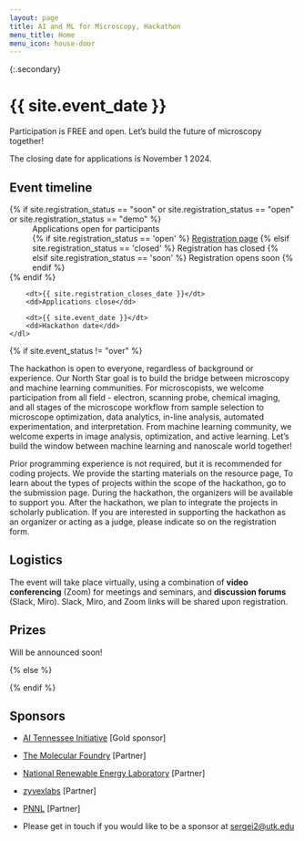 ```yaml
---
layout: page
title: AI and ML for Microscopy, Hackathon
menu_title: Home
menu_icon: house-door
---
```


{:.secondary}
# {{ site.event_date }}

<div class="lead" markdown="1">
Participation is FREE and open. Let’s build the future of microscopy together!

The closing date for applications is November 1 2024.



</div>

<div class="aside">
    <div id="countdown" class="text-center"></div>
    <h2><i class="bi bi-calendar3"></i> Event timeline</h2>
    <dl>
        {% if site.registration_status == "soon" or site.registration_status == "open" or site.registration_status == "demo" %}
            <dd>
                Applications open for participants<br>
                {% if site.registration_status == 'open' %}
                    <a href="{{ site.baseurl }}{% link registration.md %}" class="btn">Registration page</a>
                {% elsif site.registration_status == 'closed' %}
                    <a class="btn disabled">Registration has closed</a>
                {% elsif site.registration_status == 'soon' %}
                    <a class="btn disabled">Registration opens soon</a>
                {% endif %}
            </dd>
        {% endif %}

        <dt>{{ site.registration_closes_date }}</dt>
        <dd>Applications close</dd>

        <dt>{{ site.event_date }}</dt>
        <dd>Hackathon date</dd>
    </dl>
</div>

{% if site.event_status != "over" %}




The hackathon is open to everyone, regardless of background or experience. Our North Star goal is to build the bridge between microscopy and machine learning communities. For microscopists, we welcome participation from all field - electron, scanning probe, chemical imaging, and all stages of the microscope workflow from sample selection to microscope optimization, data analytics, in-line analysis, automated experimentation, and interpretation. From machine learning community, we welcome experts in image analysis, optimization, and active learning. Let’s build the window between machine learning and nanoscale world together!

Prior programming experience is not required, but it is recommended for coding projects. We provide the starting materials on the resource page, To learn about the types of projects within the scope of the hackathon, go to the submission page.  During the hackathon, the organizers will be available to support you. After the hackathon, we plan to integrate the projects in scholarly publication. If you are interested in supporting the hackathon as an organizer or acting as a judge, please indicate so on the registration form.

## Logistics

The event will take place virtually, using a combination of **video conferencing** (Zoom) for meetings and seminars, and **discussion forums** (Slack, Miro). Slack, Miro, and Zoom links will be shared upon registration. 

## Prizes

Will be announced soon! 

{% else %}

{% endif %}

## Sponsors 

- [AI Tennessee Initiative](https://research.utk.edu/oried/research-innovation-initiatives/ai-tennessee-initiative/) [Gold sponsor]

- [The Molecular Foundry](https://foundry.lbl.gov/) [Partner]

- [National Renewable Energy Laboratory](https://www.nrel.gov/) [Partner]

- [zyvexlabs](https://www.zyvexlabs.com/) [Partner]

- [PNNL](https://www.pnnl.gov/) [Partner]

- Please get in touch if you would like to be a sponsor at [sergei2@utk.edu](mailto:sergei2@utk.edu)